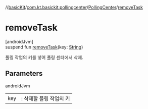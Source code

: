 //[basicKit](../../../index.md)/[com.kt.basickit.pollingcenter](../index.md)/[PollingCenter](index.md)/[removeTask](remove-task.md)

# removeTask

[androidJvm]\
suspend fun [removeTask](remove-task.md)(key: [String](https://kotlinlang.org/api/latest/jvm/stdlib/kotlin/-string/index.html))

폴링 작업의 키를 넣어 폴링 센터에서 삭제.

## Parameters

androidJvm

| | |
|---|---|
| key | : 삭제할 폴링 작업의 키 |
